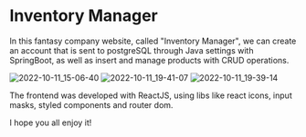 # Inventory Manager


In this fantasy company website, called "Inventory Manager", we can create an account that is sent to postgreSQL through Java settings with SpringBoot, as well as insert and manage products with CRUD operations.

![2022-10-11_15-06-40](https://user-images.githubusercontent.com/86061018/195215293-a1826205-266d-4747-ace1-14c6394a7431.gif)
![2022-10-11_19-41-07](https://user-images.githubusercontent.com/86061018/195215326-e387d78d-f0a6-40ec-b8c5-6a868fc7fa55.gif)
![2022-10-11_19-39-14](https://user-images.githubusercontent.com/86061018/195215313-6c4803d8-9cea-4c79-8a33-f28c24d51237.gif)


The frontend was developed with ReactJS, using libs like react icons, input masks, styled components and router dom.


I hope you all enjoy it!
